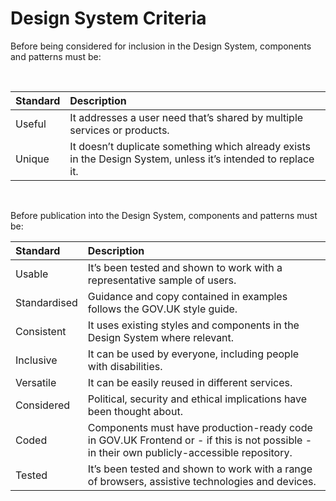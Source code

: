 # Design System Criteria

Before being considered for inclusion in the Design System, components and patterns must be:

<br>

| Standard | Description |
| :------- | :---------- |
| Useful   | It addresses a user need that’s shared by multiple services or products. |
| Unique   | It doesn’t duplicate something which already exists in the Design System, unless it’s intended to replace it. |

<br>

Before publication into the Design System, components and patterns must be:

| Standard     | Description |
| :----------- | :---------- |
| Usable       | It’s been tested and shown to work with a representative sample of users. |
| Standardised | Guidance and copy contained in examples follows the GOV.UK style guide. |
| Consistent   | It uses existing styles and components in the Design System where relevant. |
| Inclusive    | It can be used by everyone, including people with disabilities. |
| Versatile    | It can be easily reused in different services. |
| Considered   | Political, security and ethical implications have been thought about. |
| Coded        | Components must have production-ready code in GOV.UK Frontend or - if this is not possible - in their own publicly-accessible repository. |
| Tested       | It’s been tested and shown to work with a range of browsers, assistive technologies and devices. |
